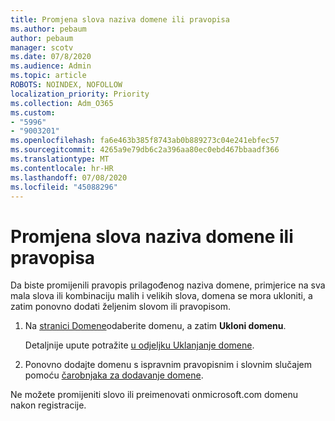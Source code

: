 ```yaml
---
title: Promjena slova naziva domene ili pravopisa
ms.author: pebaum
author: pebaum
manager: scotv
ms.date: 07/8/2020
ms.audience: Admin
ms.topic: article
ROBOTS: NOINDEX, NOFOLLOW
localization_priority: Priority
ms.collection: Adm_O365
ms.custom:
- "5996"
- "9003201"
ms.openlocfilehash: fa6e463b385f8743ab0b889273c04e241ebfec57
ms.sourcegitcommit: 4265a9e79db6c2a396aa80ec0ebd467bbaadf366
ms.translationtype: MT
ms.contentlocale: hr-HR
ms.lasthandoff: 07/08/2020
ms.locfileid: "45088296"
---
```

# <a name="change-a-domain-name-letter-case-or-spelling"></a>Promjena slova naziva domene ili pravopisa

Da biste promijenili pravopis prilagođenog naziva domene, primjerice na sva mala slova ili kombinaciju malih i velikih slova, domena se mora ukloniti, a zatim ponovno dodati željenim slovom ili pravopisom.

1. Na [stranici Domene](https://portal.office.com/adminportal/home#/Domains)odaberite domenu, a zatim **Ukloni domenu**.</br>

    Detaljnije upute potražite [u odjeljku Uklanjanje domene](https://docs.microsoft.com/microsoft-365/admin/get-help-with-domains/remove-a-domain?view=o365-worldwide).

2. Ponovno dodajte domenu s ispravnim pravopisnim i slovnim slučajem pomoću [čarobnjaka za dodavanje domene](https://portal.office.com/adminportal/home#/Domains/Wizard).

Ne možete promijeniti slovo ili preimenovati onmicrosoft.com domenu nakon registracije.